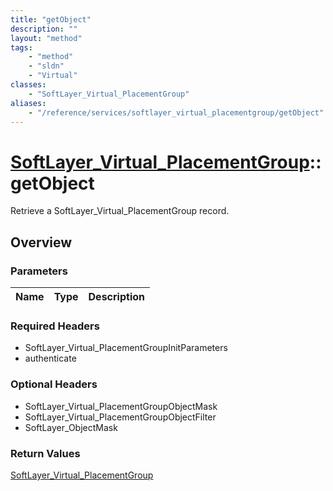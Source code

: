 ```yaml
---
title: "getObject"
description: ""
layout: "method"
tags:
    - "method"
    - "sldn"
    - "Virtual"
classes:
    - "SoftLayer_Virtual_PlacementGroup"
aliases:
    - "/reference/services/softlayer_virtual_placementgroup/getObject"
---
```

# [SoftLayer_Virtual_PlacementGroup](/reference/services/SoftLayer_Virtual_PlacementGroup)::getObject

Retrieve a SoftLayer_Virtual_PlacementGroup record.


## Overview 


### Parameters 
|Name | Type | Description |
| --- | --- | --- |


### Required Headers
* SoftLayer_Virtual_PlacementGroupInitParameters
* authenticate

### Optional Headers
* SoftLayer_Virtual_PlacementGroupObjectMask
* SoftLayer_Virtual_PlacementGroupObjectFilter
* SoftLayer_ObjectMask

### Return Values
<a href='/reference/datatypes/SoftLayer_Virtual_PlacementGroup'>SoftLayer_Virtual_PlacementGroup </a>

